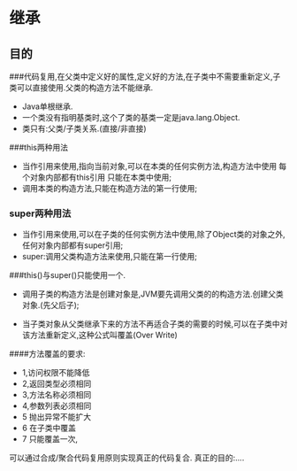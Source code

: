继承
====
目的
----
###代码复用,在父类中定义好的属性,定义好的方法,在子类中不需要重新定义,子类可以直接使用.父类的构造方法不能继承.
* Java单根继承.
* 一个类没有指明基类时,这个了类的基类一定是java.lang.Object.	
* 类只有:父类/子类关系.(直接/非直接)


###this两种用法
* 当作引用来使用,指向当前对象,可以在本类的任何实例方法,构造方法中使用 每个对象内部都有this引用 只能在本类中使用;
* 调用本类的构造方法,只能在构造方法的第一行使用;

### super两种用法
* 当作引用来使用,可以在子类的任何实例方法中使用,除了Object类的对象之外,任何对象内部都有super引用;
* super:调用父类构造方法来使用,只能在第一行使用;
	
###this()与super()只能使用一个.

* 调用子类的构造方法是创建对象是,JVM要先调用父类的的构造方法.创建父类对象.(先父后子);

* 当子类对象从父类继承下来的方法不再适合子类的需要的时候,可以在子类中对该方法重新定义,这种公式叫覆盖(Over Write)

####方法覆盖的要求:
* 1,访问权限不能降低
* 2,返回类型必须相同
* 3,方法名称必须相同
* 4,参数列表必须相同
* 5 抛出异常不能扩大
* 6 在子类中覆盖
* 7 只能覆盖一次,

可以通过合成/聚合代码复用原则实现真正的代码复合.
真正的目的:....